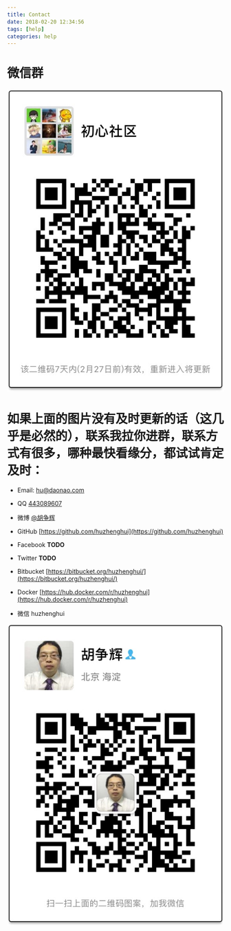```yaml
---
title: Contact
date: 2018-02-20 12:34:56
tags: [help]
categories: help
---
```


# 微信群

![微信群](weixin-group.jpg)

# 如果上面的图片没有及时更新的话（这几乎是必然的），联系我拉你进群，联系方式有很多，哪种最快看缘分，都试试肯定及时：

* Email: [hu@daonao.com](hu@daonao.com)
* QQ [443089607](https://user.qzone.qq.com/443089607)
* 微博 [@胡争辉](http://weibo.com/huzhenghui)
* GitHub [https://github.com/huzhenghui](https://github.com/huzhenghui)
* Facebook **TODO**
* Twitter **TODO**
* Bitbucket [https://bitbucket.org/huzhenghui/](https://bitbucket.org/huzhenghui/)
* Docker [https://hub.docker.com/r/huzhenghui](https://hub.docker.com/r/huzhenghui)


* 微信 huzhenghui

![微信](weixin-hu.jpg)
